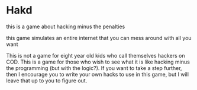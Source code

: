 Hakd
====

this is a game about hacking minus the penalties

this game simulates an entire internet that you can mess around with all you want



This is not a game for eight year old kids who call themselves hackers on COD.
This is a game for those who wish to see what it is like hacking minus the programming (but with the logic?).
If you want to take a step further, then I encourage you to write your own hacks to use in this game,
but I will leave that up to you to figure out.